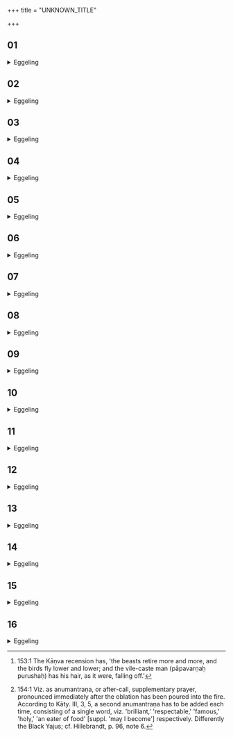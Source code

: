 +++
title = "UNKNOWN_TITLE"

+++


##  01
<details><summary>Eggeling</summary>

1. He (accordingly) pronounces the offering-prayer to the Samidhs (kindling-sticks). The Samidhs (kindlers), doubtless, are the breaths (vital airs), and he thereby kindles the breaths; for this man (the sacrificer) is kindled (animated) by his breaths: hence if he (the sacrificer) be burning (with fever, &c.), he (the Adhvaryu) will say, 'Stroke (thyself)!' If he be hot, then one may feel confident, for then he is kindled; and if he be cold, then one need hope no longer. Thus he thereby puts the breaths into him: this is the reason why he pronounces the prayer to the Samidhs.
</details>

##  02
<details><summary>Eggeling</summary>

2. He then pronounces the offering-prayer to Tanūnapāt. Tanūnapāt, doubtless, is seed; hence he thereby casts seed: this is why he pronounces the prayer to Tanūnapāt.
</details>

##  03
<details><summary>Eggeling</summary>

3. He then pronounces the offering-prayer to the Iḍs. The Iḍs, doubtless, are offspring; when the seed thus cast springs into life, then it moves about in quest of food, as it were, praising (īḍ). Hence he thereby makes him (the sacrificer) propagate offspring: this is the reason why he, pronounces the prayer to the Iḍs.
</details>

##  04
<details><summary>Eggeling</summary>

4. He then pronounces the offering-prayer to the Barhis. The barhis, doubtless, means abundance, hence he thereby produces an abundance: this is why he pronounces the prayer to the barhis.
</details>

##  05
<details><summary>Eggeling</summary>

5. He then pronounces the offering-prayer with 'Svāhā! Svāhā!' The Svāhā-call, indeed, is what the winter is among the seasons; for the winter subjects these creatures to its will: hence in winter the plants wither, and the leaves fall off the trees; the birds retire more and more, and fly lower and lower; and the wicked man has his hair, as it were, falling off [^egg_365]; for the winter subjects these creatures to its will. And, verily, he who knows this, makes that locality wherein he lives, his own, for his own happiness and supply of food.

[^egg_365]: 153:1 The Kāṇva recension has, 'the beasts retire more and more, and the birds fly lower and lower; and the vile-caste man (pāpavarṇaḥ purushaḥ) has his hair, as it were, falling off.'
</details>

##  06
<details><summary>Eggeling</summary>

6. The gods and the Asuras, both of them sprung from Prajāpati, were once contending for superiority. With staves and bows neither party were able to overcome the other. Neither of them having gained the victory, they (the Asuras) said, 'Well then, let us try to overcome one another by speech, by sacred writ (brahman)! He who cannot follow up our uttered speech by (making up) a pair, shall be defeated and lose everything, and the other party

shall win everything!' The gods replied, 'So be it!' The gods said to Indra, 'Speak thou!'
</details>

##  07
<details><summary>Eggeling</summary>

7. Indra said, 'One (eka, m., unus) for me!' The others then said, 'One (ekā, f., una) for us!' and thus found that (desired) pair, for eka (unus) and ekā (una) make a pair.
</details>

##  08
<details><summary>Eggeling</summary>

8. Indra said, 'Two (dvau, m., duo) for me!' The others then said, 'Two (dve, f., duae) for us!' and thus found that pair, for dvau (duo) and dve (duae) make a pair.
</details>

##  09
<details><summary>Eggeling</summary>

9. Indra said, 'Three (trayaḥ, m.) for me!' The others then said, 'Three (tisraḥ, f.) for us!' and thus found that pair, for trayaḥ. and tisraḥ make a pair.
</details>

##  10
<details><summary>Eggeling</summary>

10. Indra said, 'Four (catvāraḥ, m.) for me!' The others then said, 'Four (catasraḥ, f.) for us!' and thus found that pair, for catvāraḥ and catasraḥ make a pair.
</details>

##  11
<details><summary>Eggeling</summary>

11. Indra said, 'Five (pañca, m. f., quinque) for me!' Then the others found no pair, for after that (numeral four) there is no pair, for then both (masculine and feminine) are pañca. Thereupon the Asuras were defeated and lost everything, and the gods won everything from the Asuras, and stripped their rivals, the Asuras, of everything.
</details>

##  12
<details><summary>Eggeling</summary>

12. For this reason let him (the sacrificer) say [^egg_366], when the first fore-offering has been performed, 'One (eka) for me!' and 'One (ekā) for him whom

[^egg_366]: 154:1 Viz. as anumantraṇa, or after-call, supplementary prayer, pronounced immediately after the oblation has been poured into the fire. According to Kāty. III, 3, 5, a second anumantraṇa has to be added each time, consisting of a single word, viz. 'brilliant,' 'respectable,' 'famous,' 'holy,' 'an eater of food' [suppl. 'may I become'] respectively. Differently the Black Yajus; cf. Hillebrandt, p. 96, note 6.

we hate!' And if he should not hate any one, let him say, 'who hates us and whom we hate!'
</details>

##  13
<details><summary>Eggeling</summary>

13. With the second fore-offering, 'Two (dvau) for me!' and 'Two (dve) for him who hates us and whom we hate!'
</details>

##  14
<details><summary>Eggeling</summary>

14. With the third fore-offering, 'Three (trayaḥ) for me!' and 'Three (tisraḥ) for him who hates us and whom we hate!'
</details>

##  15
<details><summary>Eggeling</summary>

15. With the fourth fore-offering, 'Four (katvāraḥ) for me!' and 'Four (catasraḥ) for him who hates us and whom we hate!'
</details>

##  16
<details><summary>Eggeling</summary>

16. With the fifth fore-offering, 'Five (pañca) for me!' and 'Nothing for him who hates us and whom we hate!' For, there being 'five' to five,' he (the enemy) is defeated, and whoever knows this, appropriates to himself everything that belongs to that (enemy of his), strips his enemies of everything.
</details>